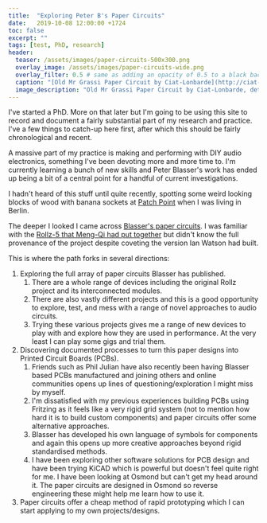 ```yaml
---
title:  "Exploring Peter B's Paper Circuits"
date:   2019-10-08 12:00:00 +1724
toc: false
excerpt: ""
tags: [test, PhD, research]
header:
  teaser: /assets/images/paper-circuits-500x300.png
  overlay_image: /assets/images/paper-circuits-wide.png
  overlay_filter: 0.5 # same as adding an opacity of 0.5 to a black background
  caption: "[Old Mr Grassi Paper Circuit by Ciat-Lonbarde](http://ciat-lonbarde.net/paper/)"
  image_description: "Old Mr Grassi Paper Circuit by Ciat-Lonbarde, detail of a circuit diagram"
---
```

I've started a PhD. More on that later but I'm going to be using this site to record and document a fairly substantial part of my research and practice. I've a few things to catch-up here first, after which this should be fairly chronological and recent.

A massive part of my practice is making and performing with DIY audio electronics, something I've been devoting more and more time to. I'm currently learning a bunch of new skills and Peter Blasser's work has ended up being a bit of a central point for a handful of current investigations.

I hadn't heard of this stuff until quite recently, spotting some weird looking blocks of wood with banana sockets at [Patch Point](https://www.patch-point.com/ciat-lonbarde) when I was living in Berlin.

The deeper I looked I came across [Blasser's paper circuits](http://ciat-lonbarde.net/paper/). I was familiar with the [Rollz-5 that Meng-Qi had put together](https://www.mengqimusic.com/rollz-5-br-) but didn't know the full provenance of the project despite coveting the version Ian Watson had built.

This is where the path forks in several directions:
1. Exploring the full array of paper circuits Blasser has published.
    1. There are a whole range of devices including the original Rollz project and its interconnected modules.
    2. There are also vastly different projects and this is a good opportunity to explore, test, and mess with a range of novel approaches to audio circuits.
    3. Trying these various projects gives me a range of new devices to play with and explore how they are used in performance. At the very least I can play some gigs and trial them.
2. Discovering documented processes to turn this paper designs into Printed Circuit Boards (PCBs).
    1. Friends such as Phil Julian have also recently been having Blasser based PCBs manufactured and joining others and online communities opens up lines of questioning/exploration I might miss by myself.
    2. I'm dissatisfied with my previous experiences building PCBs using Fritzing as it feels like a very rigid grid system (not to mention how hard it is to build custom components) and paper circuits offer some alternative approaches.
    3. Blasser has developed his own language of symbols for components and again this opens up more creative approaches beyond rigid standardised methods.
    4. I have been exploring other software solutions for PCB design and have been trying KiCAD which is powerful but doesn't feel quite right for me. I have been looking at Osmond but can't get my head around it. The paper circuits are designed in Osmond so reverse engineering these might help me learn how to use it.
3. Paper circuits offer a cheap method of rapid prototyping which I can start applying to my own projects/designs.
